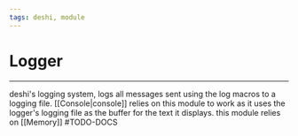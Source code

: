 ```yaml
---
tags: deshi, module
---
```

# Logger
---
deshi's logging system, logs all messages sent using the log macros to a logging file. [[Console|console]] relies on this module to work as it uses the logger's logging file as the buffer for the text it displays.
this module relies on [[Memory]]
#TODO-DOCS